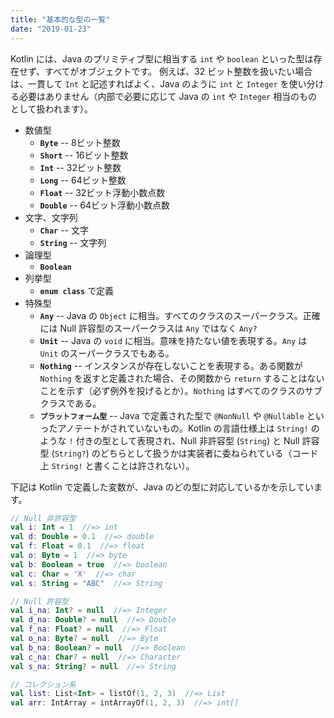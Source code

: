 ```yaml
---
title: "基本的な型の一覧"
date: "2019-01-23"
---
```


Kotlin には、Java のプリミティブ型に相当する `int` や `boolean` といった型は存在せず、すべてがオブジェクトです。
例えば、32 ビット整数を扱いたい場合は、一貫して `Int` と記述すればよく、Java のように `int` と `Integer` を使い分ける必要はありません（内部で必要に応じて Java の `int` や `Integer` 相当のものとして扱われます）。

* 数値型
    * **`Byte`** -- 8ビット整数
    * **`Short`** -- 16ビット整数
    * **`Int`** -- 32ビット整数
    * **`Long`** -- 64ビット整数
    * **`Float`** -- 32ビット浮動小数点数
    * **`Double`** -- 64ビット浮動小数点数
* 文字、文字列
    * **`Char`** -- 文字
    * **`String`** -- 文字列
* 論理型
    * **`Boolean`**
* 列挙型
    * **`enum class`** で定義
* 特殊型
    * **`Any`** -- Java の `Object` に相当。すべてのクラスのスーパークラス。正確には Null 許容型のスーパークラスは `Any` ではなく `Any?`
    * **`Unit`** -- Java の `void` に相当。意味を持たない値を表現する。`Any` は `Unit` のスーパークラスでもある。
    * **`Nothing`** -- インスタンスが存在しないことを表現する。ある関数が `Nothing` を返すと定義された場合、その関数から `return` することはないことを示す（必ず例外を投げるとか）。`Nothing` はすべてのクラスのサブクラスである。
    * **`プラットフォーム型`** -- Java で定義された型で `@NonNull` や `@Nullable` といったアノテートがされていないもの。Kotlin の言語仕様上は `String!` のような `!` 付きの型として表現され、Null 非許容型 (`String`) と Null 許容型 (`String?`) のどちらとして扱うかは実装者に委ねられている（コード上 `String!` と書くことは許されない）。

下記は Kotlin で定義した変数が、Java のどの型に対応しているかを示しています。

```kotlin
// Null 非許容型
val i: Int = 1  //=> int
val d: Double = 0.1  //=> double
val f: Float = 0.1  //=> float
val o: Byte = 1  //=> byte
val b: Boolean = true  //=> boolean
val c: Char = 'X'  //=> char
val s: String = "ABC"  //=> String

// Null 許容型
val i_na: Int? = null  //=> Integer
val d_na: Double? = null  //=> Double
val f_na: Float? = null  //=> Float
val o_na: Byte? = null  //=> Byte
val b_na: Boolean? = null  //=> Boolean
val c_na: Char? = null  //=> Character
val s_na: String? = null  //=> String

// コレクション系
val list: List<Int> = listOf(1, 2, 3)  //=> List
val arr: IntArray = intArrayOf(1, 2, 3)  //=> int[]
```

